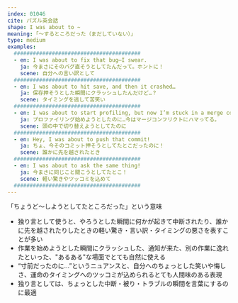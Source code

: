 ```yaml
---
index: 01046
cite: パズル英会話
shape: I was about to ~
meaning: ｢〜するところだった（まだしていない）」
type: medium
examples:
  ########################################
  - en: I was about to fix that bug—I swear.
    ja: 今まさにそのバグ直そうとしてたんだって。ホントに！
    scene: 自分への言い訳として
  ########################################
  - en: I was about to hit save, and then it crashed…
    ja: 保存押そうとした瞬間にクラッシュしたんだけど…？
    scene: タイミングを逃して苦笑い
  ########################################
  - en: I was about to start profiling, but now I’m stuck in a merge conflict.
    ja: プロファイリング始めようとしたのに…今はマージコンフリクトにハマってる。
    scene: 頭の中で切り替えようとしてたのに
  ########################################
  - en: Hey, I was about to push that commit!
    ja: ちょ、今そのコミット押そうとしてたとこだったのに！
    scene: 誰かに先を越されたとき
  ########################################
  - en: I was about to ask the same thing!
    ja: 今まさに同じこと聞こうとしてたとこ！
    scene: 軽い驚きやツッコミを込めて
  ########################################
---
```


「ちょうど〜しようとしてたところだった」という意味

- 独り言として使うと、やろうとした瞬間に何かが起きて中断されたり、誰かに先を越されたりしたときの軽い驚き・言い訳・タイミングの悪さを表すことが多い
- 作業を始めようとした瞬間にクラッシュした、通知が来た、別の作業に逸れたといった、"あるある"な場面でとても自然に使える
- “寸前だったのに…”というニュアンスと、自分へのちょっとした笑いや悔しさ、運命のタイミングへのツッコミが込められるとても人間味のある表現
- 独り言としては、ちょっとした中断・被り・トラブルの瞬間を言葉にするのに最適
